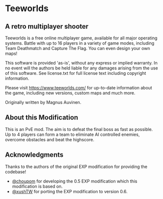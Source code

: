 # Teeworlds

## A retro multiplayer shooter

Teeworlds is a free online multiplayer game, available for all major
operating systems. Battle with up to 16 players in a variety of game
modes, including Team Deathmatch and Capture The Flag. You can even
design your own maps!

This software is provided 'as-is', without any express or implied
warranty. In no event will the authors be held liable for any damages
arising from the use of this software. See license.txt for full license
text including copyright information.

Please visit https://www.teeworlds.com/ for up-to-date information about
the game, including new versions, custom maps and much more.

Originally written by Magnus Auvinen.

## About this Modification

This is an PvE mod. The aim is to defeat the final boss as fast as possible. Up to 4 players can form a team to eliminate AI controlled enemies, overcome obstacles and beat the highscore.


## Acknowledgments

Thanks to the authors of the original EXP modification for providing the codebase!

* [@choupom](https://github.com/Choupom) for developing the 0.5 EXP modification which this modification is based on.
* [@xushTW](https://github.com/xushWT) for porting the EXP modification to version 0.6.

